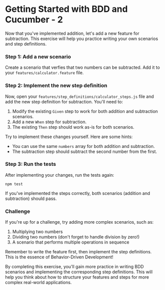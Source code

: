 # Getting Started with BDD and Cucumber - 2

Now that you've implemented addition, let's add a new feature for subtraction. This exercise will help you practice writing your own scenarios and step definitions.

### Step 1: Add a new scenario

Create a scenario that verfies that two numbers can be subtracted. Add it to your `features/calculator.feature` file.

### Step 2: Implement the new step definition

Now, open your `features/step_definitions/calculator_steps.js` file and add the new step definition for subtraction. You'll need to:

1. Modify the existing `Given` step to work for both addition and subtraction scenarios.
2. Add a new `When` step for subtraction.
3. The existing `Then` step should work as-is for both scenarios.

Try to implement these changes yourself. Here are some hints:

- You can use the same `numbers` array for both addition and subtraction.
- The subtraction step should subtract the second number from the first.

### Step 3: Run the tests

After implementing your changes, run the tests again:

```
npm test
```

If you've implemented the steps correctly, both scenarios (addition and subtraction) should pass.

### Challenge

If you're up for a challenge, try adding more complex scenarios, such as:

1. Multiplying two numbers
2. Dividing two numbers (don't forget to handle division by zero!)
3. A scenario that performs multiple operations in sequence

Remember to write the feature first, then implement the step definitions. This is the essence of Behavior-Driven Development!

By completing this exercise, you'll gain more practice in writing BDD scenarios and implementing the corresponding step definitions. This will help you think about how to structure your features and steps for more complex real-world applications.
